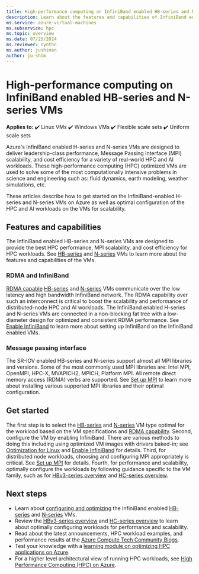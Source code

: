 ```yaml
---
title: High-performance computing on InfiniBand enabled HB-series and N-series VMs - Azure Virtual Machines
description: Learn about the features and capabilities of InfiniBand enabled HB-series and N-series VMs optimized for HPC.
ms.service: azure-virtual-machines
ms.subservice: hpc
ms.topic: overview
ms.date: 07/25/2024
ms.reviewer: cynthn
ms.author: jushiman
author: ju-shim
---
```


# High-performance computing on InfiniBand enabled HB-series and N-series VMs

**Applies to:** :heavy_check_mark: Linux VMs :heavy_check_mark: Windows VMs :heavy_check_mark: Flexible scale sets :heavy_check_mark: Uniform scale sets

Azure's InfiniBand enabled H-series and N-series VMs are designed to deliver leadership-class performance, Message Passing Interface (MPI) scalability, and cost efficiency for a variety of real-world HPC and AI workloads. These high-performance computing (HPC) optimized VMs are used to solve some of the most computationally intensive problems in science and engineering such as: fluid dynamics, earth modeling, weather simulations, etc.

These articles describe how to get started on the InfiniBand-enabled H-series and N-series VMs on Azure as well as optimal configuration of the HPC and AI workloads on the VMs for scalability.

## Features and capabilities

The InfiniBand enabled HB-series and N-series VMs are designed to provide the best HPC performance, MPI scalability, and cost efficiency for HPC workloads. See [HB-series](sizes-hpc.md) and [N-series](sizes-gpu.md) VMs to learn more about the features and capabilities of the VMs.

### RDMA and InfiniBand

[RDMA capable](sizes-hpc.md#rdma-capable-instances) [HB-series](sizes-hpc.md) and [N-series](sizes-gpu.md) VMs communicate over the low latency and high bandwidth InfiniBand network. The RDMA capability over such an interconnect is critical to boost the scalability and performance of distributed-node HPC and AI workloads. The InfiniBand enabled H-series and N-series VMs are connected in a non-blocking fat tree with a low-diameter design for optimized and consistent RDMA performance.
See [Enable InfiniBand](./extensions/enable-infiniband.md) to learn more about setting up InfiniBand on the InfiniBand enabled VMs.

### Message passing interface

The SR-IOV enabled HB-series and N-series support almost all MPI libraries and versions. Some of the most commonly used MPI libraries are: Intel MPI, OpenMPI, HPC-X, MVAPICH2, MPICH, Platform MPI. All remote direct memory access (RDMA) verbs are supported.
See [Set up MPI](setup-mpi.md) to learn more about installing various supported MPI libraries and their optimal configuration.

## Get started

The first step is to select the [HB-series](sizes-hpc.md) and [N-series](sizes-gpu.md) VM type optimal for the workload based on the VM specifications and [RDMA capability](sizes-hpc.md#rdma-capable-instances).
Second, configure the VM by enabling InfiniBand. There are various methods to doing this including using optimized VM images with drivers baked-in; see [Optimization for Linux](configure.md) and [Enable InfiniBand](./extensions/enable-infiniband.md) for details.
Third, for distributed node workloads, choosing and configuring MPI appropriately is critical. See [Set up MPI](setup-mpi.md) for details.
Fourth, for performance and scalability, optimally configure the workloads by following guidance specific to the VM family, such as for [HBv3-series overview](hbv3-series-overview.md) and [HC-series overview](hc-series-overview.md).

## Next steps

- Learn about [configuring and optimizing](configure.md) the InfiniBand enabled [HB-series](sizes-hpc.md) and [N-series](sizes-gpu.md) VMs.
- Review the [HBv3-series overview](hb-series-overview.md) and [HC-series overview](hc-series-overview.md) to learn about optimally configuring workloads for performance and scalability.
- Read about the latest announcements, HPC workload examples, and performance results at the [Azure Compute Tech Community Blogs](https://techcommunity.microsoft.com/t5/azure-compute/bg-p/AzureCompute).
- Test your knowledge with a [learning module on optimizing HPC applications on Azure](/training/modules/optimize-tightly-coupled-hpc-apps/).
- For a higher level architectural view of running HPC workloads, see [High Performance Computing (HPC) on Azure](/azure/architecture/topics/high-performance-computing/).
